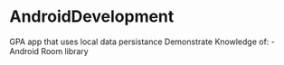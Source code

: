 # AndroidDevelopment
GPA app that uses local data persistance
Demonstrate Knowledge of:
-Android Room library
